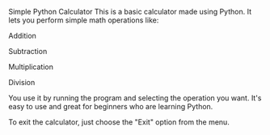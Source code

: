 Simple Python Calculator
This is a basic calculator made using Python. It lets you perform simple math operations like:

Addition

Subtraction

Multiplication

Division

You use it by running the program and selecting the operation you want. It's easy to use and great for beginners who are learning Python.

To exit the calculator, just choose the "Exit" option from the menu.
